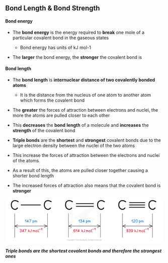 ## Bond Length & Bond Strength

#### Bond energy

* The **bond energy** is the energy required to **break** one mole of a particular covalent bond in the gaseous states

  + Bond energy has units of kJ mol-1
* The **larger** the bond energy, the **stronger** the covalent bond is

#### Bond length

* The **bond length** is **internuclear distance of two covalently bonded atoms**

  + It is the distance from the nucleus of one atom to another atom which forms the covalent bond
* The **greater** the forces of attraction between electrons and nuclei, the more the atoms are pulled closer to each other
* This **decreases** the **bond** **length** of a molecule and **increases** the **strength** of the covalent bond
* **Triple bonds** are the **shortest** and **strongest** covalent bonds due to the large electron density between the nuclei of the two atoms
* This increase the forces of attraction between the electrons and nuclei of the atoms
* As a result of this, the atoms are pulled closer together causing a shorter bond length
* The increased forces of attraction also means that the covalent bond is **stronger**

![Chemical Bonding Bond Lengths and Strengths, downloadable AS & A Level Chemistry revision notes](1.3-Chemical-Bonding-Bond-Lengths-and-Strengths.png)

***Triple bonds are the shortest covalent bonds and therefore the strongest ones***